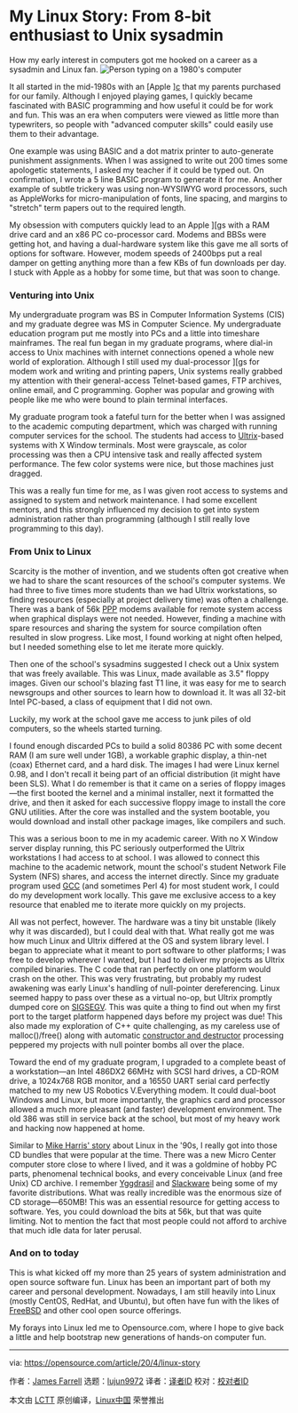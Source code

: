 [#]: collector: (lujun9972)
[#]: translator: (Acceleratorrrr)
[#]: reviewer: ( )
[#]: publisher: ( )
[#]: url: ( )
[#]: subject: (My Linux Story: From 8-bit enthusiast to Unix sysadmin)
[#]: via: (https://opensource.com/article/20/4/linux-story)
[#]: author: (James Farrell https://opensource.com/users/jamesf)

My Linux Story: From 8-bit enthusiast to Unix sysadmin
======
How my early interest in computers got me hooked on a career as a
sysadmin and Linux fan.
![Person typing on a 1980's computer][1]

It all started in the mid-1980s with an [Apple ][c][2] that my parents purchased for our family. Although I enjoyed playing games, I quickly became fascinated with BASIC programming and how useful it could be for work and fun. This was an era when computers were viewed as little more than typewriters, so people with "advanced computer skills" could easily use them to their advantage.

One example was using BASIC and a dot matrix printer to auto-generate punishment assignments. When I was assigned to write out 200 times some apologetic statements, I asked my teacher if it could be typed out. On confirmation, I wrote a 5 line BASIC program to generate it for me. Another example of subtle trickery was using non-WYSIWYG word processors, such as AppleWorks for micro-manipulation of fonts, line spacing, and margins to "stretch" term papers out to the required length.

My obsession with computers quickly lead to an Apple ][gs with a RAM drive card and an x86 PC co-processor card. Modems and BBSs were getting hot, and having a dual-hardware system like this gave me all sorts of options for software. However, modem speeds of 2400bps put a real damper on getting anything more than a few KBs of fun downloads per day. I stuck with Apple as a hobby for some time, but that was soon to change.

### Venturing into Unix

My undergraduate program was BS in Computer Information Systems (CIS) and my graduate degree was MS in Computer Science. My undergraduate education program put me mostly into PCs and a little into timeshare mainframes. The real fun began in my graduate programs, where dial-in access to Unix machines with internet connections opened a whole new world of exploration. Although I still used my dual-processor ][gs for modem work and writing and printing papers, Unix systems really grabbed my attention with their general-access Telnet-based games, FTP archives, online email, and C programming. Gopher was popular and growing with people like me who were bound to plain terminal interfaces.

My graduate program took a fateful turn for the better when I was assigned to the academic computing department, which was charged with running computer services for the school. The students had access to [Ultrix][3]-based systems with X Window terminals. Most were grayscale, as color processing was then a CPU intensive task and really affected system performance. The few color systems were nice, but those machines just dragged.

This was a really fun time for me, as I was given root access to systems and assigned to system and network maintenance. I had some excellent mentors, and this strongly influenced my decision to get into system administration rather than programming (although I still really love programming to this day).

### From Unix to Linux

Scarcity is the mother of invention, and we students often got creative when we had to share the scant resources of the school's computer systems. We had three to five times more students than we had Ultrix workstations, so finding resources (especially at project delivery time) was often a challenge. There was a bank of 56k [PPP][4] modems available for remote system access when graphical displays were not needed. However, finding a machine with spare resources and sharing the system for source compilation often resulted in slow progress. Like most, I found working at night often helped, but I needed something else to let me iterate more quickly.

Then one of the school's sysadmins suggested I check out a Unix system that was freely available. This was Linux, made available as 3.5" floppy images. Given our school's blazing fast T1 line, it was easy for me to search newsgroups and other sources to learn how to download it. It was all 32-bit Intel PC-based, a class of equipment that I did not own.

Luckily, my work at the school gave me access to junk piles of old computers, so the wheels started turning.

I found enough discarded PCs to build a solid 80386 PC with some decent RAM (I am sure well under 1GB), a workable graphic display, a thin-net (coax) Ethernet card, and a hard disk. The images I had were Linux kernel 0.98, and I don't recall it being part of an official distribution (it might have been SLS). What I do remember is that it came on a series of floppy images—the first booted the kernel and a minimal installer, next it formatted the drive, and then it asked for each successive floppy image to install the core GNU utilities. After the core was installed and the system bootable, you would download and install other package images, like compilers and such.

This was a serious boon to me in my academic career. With no X Window server display running, this PC seriously outperformed the Ultrix workstations I had access to at school. I was allowed to connect this machine to the academic network, mount the school's student Network File System (NFS) shares, and access the internet directly. Since my graduate program used [GCC][5] (and sometimes Perl 4) for most student work, I could do my development work locally. This gave me exclusive access to a key resource that enabled me to iterate more quickly on my projects.

All was not perfect, however. The hardware was a tiny bit unstable (likely why it was discarded), but I could deal with that. What really got me was how much Linux and Ultrix differed at the OS and system library level. I began to appreciate what it meant to port software to other platforms; I was free to develop wherever I wanted, but I had to deliver my projects as Ultrix compiled binaries. The C code that ran perfectly on one platform would crash on the other. This was very frustrating, but probably my rudest awakening was early Linux's handling of null-pointer dereferencing. Linux seemed happy to pass over these as a virtual no-op, but Ultrix promptly dumped core on [SIGSEGV][6]. This was quite a thing to find out when my first port to the target platform happened days before my project was due! This also made my exploration of C++ quite challenging, as my careless use of malloc()/free() along with automatic [constructor and destructor][7] processing peppered my projects with null pointer bombs all over the place.

Toward the end of my graduate program, I upgraded to a complete beast of a workstation—an Intel 486DX2 66MHz with SCSI hard drives, a CD-ROM drive, a 1024x768 RGB monitor, and a 16550 UART serial card perfectly matched to my new US Robotics V.Everything modem. It could dual-boot Windows and Linux, but more importantly, the graphics card and processor allowed a much more pleasant (and faster) development environment. The old 386 was still in service back at the school, but most of my heavy work and hacking now happened at home.

Similar to [Mike Harris' story][8] about Linux in the '90s, I really got into those CD bundles that were popular at the time. There was a new Micro Center computer store close to where I lived, and it was a goldmine of hobby PC parts, phenomenal technical books, and every conceivable Linux (and free Unix) CD archive. I remember [Yggdrasil][9] and [Slackware][10] being some of my favorite distributions. What was really incredible was the enormous size of CD storage—650MB! This was an essential resource for getting access to software. Yes, you could download the bits at 56k, but that was quite limiting. Not to mention the fact that most people could not afford to archive that much idle data for later perusal.

### And on to today

This is what kicked off my more than 25 years of system administration and open source software fun. Linux has been an important part of both my career and personal development. Nowadays, I am still heavily into Linux (mostly CentOS, RedHat, and Ubuntu), but often have fun with the likes of [FreeBSD][11] and other cool open source offerings.

My forays into Linux led me to Opensource.com, where I hope to give back a little and help bootstrap new generations of hands-on computer fun.

--------------------------------------------------------------------------------

via: https://opensource.com/article/20/4/linux-story

作者：[James Farrell][a]
选题：[lujun9972][b]
译者：[译者ID](https://github.com/译者ID)
校对：[校对者ID](https://github.com/校对者ID)

本文由 [LCTT](https://github.com/LCTT/TranslateProject) 原创编译，[Linux中国](https://linux.cn/) 荣誉推出

[a]: https://opensource.com/users/jamesf
[b]: https://github.com/lujun9972
[1]: https://opensource.com/sites/default/files/styles/image-full-size/public/lead-images/1980s-computer-yearbook.png?itok=eGOYEKK- (Person typing on a 1980's computer)
[2]: https://en.wikipedia.org/wiki/Apple_IIc
[3]: https://en.wikipedia.org/wiki/Ultrix
[4]: https://en.wikipedia.org/wiki/Point-to-Point_Protocol
[5]: https://en.wikipedia.org/wiki/GNU_Compiler_Collection
[6]: https://en.wikipedia.org/wiki/Segmentation_fault
[7]: https://www.tutorialspoint.com/cplusplus/cpp_constructor_destructor.htm
[8]: https://opensource.com/article/19/11/learning-linux-90s
[9]: https://en.wikipedia.org/wiki/Yggdrasil_Linux/GNU/X
[10]: http://slackware.com
[11]: https://www.freebsd.org/
